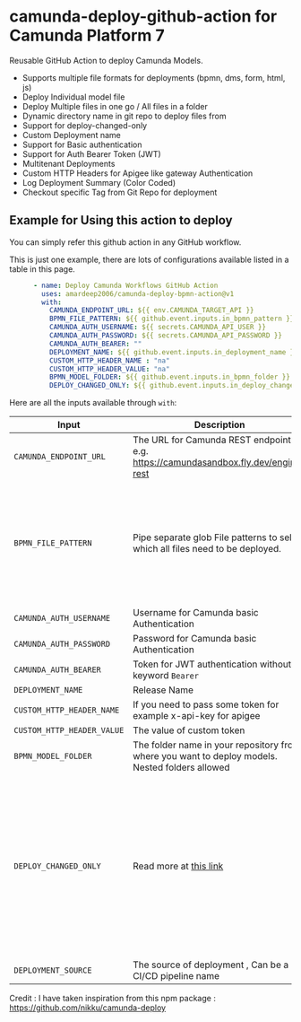 # camunda-deploy-github-action for Camunda Platform 7
Reusable GitHub Action to deploy Camunda Models. 

* Supports multiple file formats for deployments (bpmn, dms, form, html, js)
* Deploy Individual model file
* Deploy Multiple files in one go / All files in a folder
* Dynamic directory name in git repo to deploy files from
* Support for deploy-changed-only
* Custom Deployment name
* Support for Basic authentication
* Support for Auth Bearer Token (JWT)
* Multitenant Deployments
* Custom HTTP Headers for Apigee like gateway Authentication
* Log Deployment Summary (Color Coded)
* Checkout specific Tag from Git Repo for deployment

## Example for Using this action to deploy
You can simply refer this github action in any GitHub workflow.

This is just one example, there are lots of configurations available listed in a table in this page.

```yaml
      - name: Deploy Camunda Workflows GitHub Action
        uses: amardeep2006/camunda-deploy-bpmn-action@v1
        with:
          CAMUNDA_ENDPOINT_URL: ${{ env.CAMUNDA_TARGET_API }}
          BPMN_FILE_PATTERN: ${{ github.event.inputs.in_bpmn_pattern }}
          CAMUNDA_AUTH_USERNAME: ${{ secrets.CAMUNDA_API_USER }}
          CAMUNDA_AUTH_PASSWORD: ${{ secrets.CAMUNDA_API_PASSWORD }}
          CAMUNDA_AUTH_BEARER: ""
          DEPLOYMENT_NAME: ${{ github.event.inputs.in_deployment_name }}
          CUSTOM_HTTP_HEADER_NAME : "na"
          CUSTOM_HTTP_HEADER_VALUE: "na"
          BPMN_MODEL_FOLDER: ${{ github.event.inputs.in_bpmn_folder }}
          DEPLOY_CHANGED_ONLY: ${{ github.event.inputs.in_deploy_changed_only }}          
```

Here are all the inputs available through `with`:

| Input               | Description                                                                                                                                          | Default | Required |
| ------------------- | ---------------------------------------------------------------------------------------------------------------------------------------------------- | ------- | -------- |
| `CAMUNDA_ENDPOINT_URL`               | The URL for Camunda REST endpoint e.g. https://camundasandbox.fly.dev/engine-rest                                                                                                                       |         | ✔        |
| `BPMN_FILE_PATTERN`           | Pipe separate glob File patterns to select which all files need to be deployed.  | Multiple patterns are allowed. You may pass name of single file or you may pass multiple file names (Pipe separated) . This is entirely upto you which file/patterns you want to use to choose deployment files.  `*.dmn\|*.bpmn\|*.form\|*.html`   OR `*.bpmn`  |          |
| `CAMUNDA_AUTH_USERNAME`         | Username for Camunda basic Authentication                                                            |         |          |
| `CAMUNDA_AUTH_PASSWORD`            | Password for Camunda basic Authentication |  |          |
| `CAMUNDA_AUTH_BEARER`              | Token for JWT authentication without keyword `Bearer`   |         |          |
| `DEPLOYMENT_NAME`              | Release Name |         |          |
| `CUSTOM_HTTP_HEADER_NAME`             | If you need to pass some token for example x-api-key for apigee                                                                                                |   `x-api-key`      |          |
| `CUSTOM_HTTP_HEADER_VALUE`            | The value of custom token |         |          |
| `BPMN_MODEL_FOLDER`          | The folder name in your repository from where you want to deploy models. Nested folders allowed                                                                                                            |  examples: `models` OR `models/onboarding`        |          |
| `DEPLOY_CHANGED_ONLY`       | Read more at [this link](https://docs.camunda.org/manual/7.18/reference/rest/deployment/post-deployment/#request-body)                                                                                               |  A flag indicating whether the process engine should perform duplicate checking on a per-resource basis. If set to true, only those resources that have actually changed are deployed. Checks are made against resources included previous deployments of the same name and only against the latest versions of those resources. If set to true, the option enable-duplicate-filtering is overridden and set to true.       |          |
| `DEPLOYMENT_SOURCE`     | The source of deployment , Can be a CI/CD pipeline name  | e.g.  `github-action-cd`      |          |


Credit : I have taken inspiration from this npm package : https://github.com/nikku/camunda-deploy
